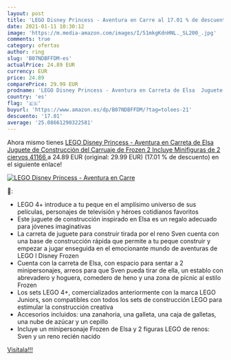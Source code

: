 ```yaml
---
layout: post
title: 'LEGO Disney Princess - Aventura en Carre al 17.01 % de descuento'
date: 2021-01-11 10:30:12
image: 'https://m.media-amazon.com/images/I/51mkgKdnHNL._SL200_.jpg'
comments: true
category: ofertas
author: ring
slug: 'B07NDBFFDM-es'
actualPrice: 24.89 EUR
currency: EUR
price: 24.89
comparePrice: 29.99 EUR
prodname: 'LEGO Disney Princess - Aventura en Carreta de Elsa  Juguete de Construcción del Carruaje de Frozen 2  Incluye Minifiguras de 2 ciervos  41166 '
country: 'es'
flag: '🇪🇸'
buyurl: 'https://www.amazon.es/dp/B07NDBFFDM/?tag=tolees-21'
descuento: '17.01'
average: '25.08661290322581'
---
```


Ahora mismo tienes [LEGO Disney Princess - Aventura en Carreta de Elsa  Juguete de Construcción del Carruaje de Frozen 2  Incluye Minifiguras de 2 ciervos  41166 ](https://www.amazon.es/dp/B07NDBFFDM/?tag=tolees-21) a 24.89 EUR (original: 29.99 EUR) (17.01 %  de descuento) en el siguiente enlace!

[![LEGO Disney Princess - Aventura en Carre](https://m.media-amazon.com/images/I/51mkgKdnHNL._SL200_.jpg)](https://www.amazon.es/dp/B07NDBFFDM/?tag=tolees-21)

🔎:

- LEGO 4+ introduce a tu peque en el amplísimo universo de sus películas, personajes de televisión y héroes cotidianos favoritos
- Este juguete de construcción inspirado en Elsa es un regalo adecuado para jóvenes imaginativas
- La carreta de juguete para construir tirada por el reno Sven cuenta con una base de construcción rápida que permite a tu peque construir y empezar a jugar enseguida en el emocionante mundo de aventuras de LEGO l Disney Frozen
- Cuenta con la carreta de Elsa, con espacio para sentar a 2 minipersonajes, arreos para que Sven pueda tirar de ella, un establo con abrevadero y hoguera, comedero de heno y una zona de pícnic al estilo Frozen
- Los sets LEGO 4+, comercializados anteriormente con la marca LEGO Juniors, son compatibles con todos los sets de construcción LEGO para estimular la construcción creativa
- Accesorios incluidos: una zanahoria, una galleta, una caja de galletas, una nube de azúcar y un cepillo
- Incluye un minipersonaje Frozen de Elsa y 2 figuras LEGO de renos: Sven y un reno recién nacido

[Visítala!!!](https://www.amazon.es/dp/B07NDBFFDM/?tag=tolees-21)
